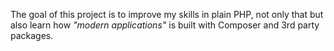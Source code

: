 The goal of this project is to improve my skills in plain PHP, not only that but also learn how *"modern applications"* is built with Composer and  3rd party packages.